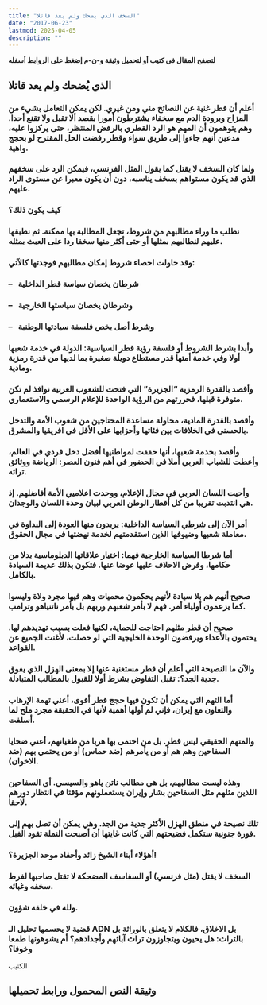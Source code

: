 ```yaml
---
title: "السخف الذي يضحك ولم يعد قاتلا"
date: "2017-06-23"
lastmod: 2025-04-05
description: ""
---
```

**لتصفح المقال في كتيب أو لتحميل وثيقة و-ن-م إضغط على الروابط أسفله**

## **الذي يُضحك ولم يعد قاتلا**

### أعلم أن قطر غنية عن النصائح مني ومن غيري. لكن يمكن التعامل بشيء من المزاح وبرودة الدم مع سخفاء يشترطون أمورا بقصد ألا تقبل ولا تقنع أحدا. وهم يتوهمون أن المهم هو الرد القطري بالرفض المنتظر، حتى يركزوا عليه، مدعين أنهم جاءوا إلى طريق سواء وقطر رفضت الحل المقترح لو بحجج واهية.

### ولما كان السخف لا يقتل كما يقول المثل الفرنسي، فيمكن الرد على سخفهم الذي قد يكون مستواهم بسخف يناسبه، دون أن يكون معبرا عن مستوى الراد عليهم.

### كيف يكون ذلك؟

### نطلب ما وراء مطالبهم من شروط، تجعل المطالبة بها ممكنة. ثم نطبقها عليهم لنطالبهم بمثلها أو حتى أكثر منها سخفا ردا على العبث بمثله.

### وقد حاولت احصاء شروط إمكان مطالبهم فوجدتها كالآتي:

### –   شرطان يخصان سياسة قطر الداخلية

### –   وشرطان يخصان سياستها الخارجية

### –   وشرط أصل يخص فلسفة سيادتها الوطنية

### وأبدا بشرط الشروط أو فلسفة رؤية قطر السياسية: الدولة في خدمة شعبها أولا وفي خدمة أمتها قدر مستطاع دويلة صغيرة بما لديها من قدرة رمزية ومادية.

### وأقصد بالقدرة الرمزية “الجزيرة” التي فتحت للشعوب العربية نوافذ لم تكن متوفرة قبلها، فحررتهم من الرؤية الواحدة للإعلام الرسمي والاستعماري.

### وأقصد بالقدرة المادية، محاولة مساعدة المحتاجين من شعوب الأمة والتدخل بالحسنى في الخلافات بين فئاتها وأحزابها على الأقل في افريقيا والمشرق.

### وأقصد بخدمة شعبها، أنها حققت لمواطنيها أفضل دخل فردي في العالم، وأعطت للشباب العربي أملا في الحضور في أهم فنون العصر: الرياضة ووثائق تراثه.

### وأحيت اللسان العربي في مجال الإعلام، ووحدت اعلاميي الأمة أفاضلهم. إذ هي انتدبت تقريبا من كل أقطار الوطن العربي لبيان وحدة اللسان والوجدان.

### أمر الآن إلى شرطي السياسة الداخلية: يريدون منها العودة إلى البداوة في معاملة شعبها وضيوفها الذين استقدمتهم لخدمة نهضتها في مجال الحقوق.

### أما شرطا السياسة الخارجية فهما: اختيار علاقاتها الدبلوماسية بدلا من حكامها، وفرض الاحلاف عليها عوضا عنها. فتكون بذلك عديمة السيادة بالكامل.

### صحيح أنهم هم بلا سيادة لأنهم يحكمون محميات وهم فيها مجرد ولاة وليسوا كما يزعمون أولياء أمر. فهم لا بأمر شعبهم وربهم بل بأمر ناتنياهو وترامب.

### صحيح أن قطر مثلهم احتاجت للحماية، لكنها فعلت بسبب تهديدهم لها. يحتمون بالأعداء ويرفضون الوحدة الخليجية التي لو حصلت، لأغنت الجميع عن القواعد.

### والآن ما النصيحة التي أعلم أن قطر مستغنية عنها إلا بمعنى الهزل الذي يفوق جدية الجد؟: تقبل التفاوض بشرط أولا للقبول بالمطالب المتبادلة.

### أما التهم التي يمكن أن تكون فيها حجج قطر أقوى، أعني تهمة الإرهاب والتعاون مع إيران، فإني لم أولها أهمية لأنها في الحقيقة مجرد ملح لما أسلفت.

### والمتهم الحقيقي ليس قطر. بل من احتمى بها هربا من طغيانهم، أعني ضحايا السفاحين وهم هم أو من يأمرهم (ضد حماس) أو من يحتمي بهم (ضد الاخوان).

### وهذه ليست مطالبهم، بل هي مطالب ناتن ياهو والسيسي. أي السفاحين اللذين مثلهم مثل السفاحين بشار وإيران يستعملونهم مؤقتا في انتظار دورهم لاحقا.

### تلك نصيحة في منطق الهزل الأكثر جدية من الجد. وهي يمكن أن تصل بهم إلى فورة جنونية ستكمل فضيحتهم التي كانت غايتها أن أصبحت النملة تقود الفيل.

### أهؤلاء أبناء الشيخ زائد وأحفاد موحد الجزيرة؟!

### السخف لا يقتل (مثل فرنسي) أو السفاسف المضحكة لا تقتل صاحبها لفرط سخفه وغبائه.

### ولله في خلقه شؤون.

### قضية لا يحسمها تحليل الـ ADN بل الاخلاق، فالكلام لا يتعلق بالوراثة بل بالتراث: هل يحيون ويتجاوزون تراث آبائهم وأجدادهم؟ أم يشوهونها طمعا وخوفا؟

الكتيب

## وثيقة النص المحمول ورابط تحميلها

###
